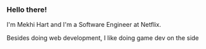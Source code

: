 
<h3>  Hello there! </h3>
<p>I'm Mekhi Hart and I'm a Software Engineer at Netflix.</p>
<p>Besides doing web development, I like doing game dev on the side</p>
